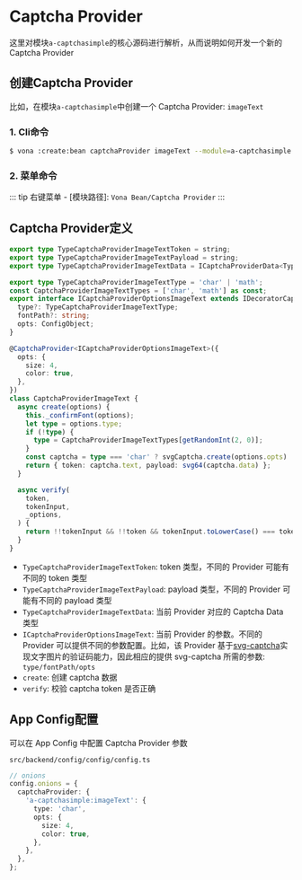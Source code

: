 # Captcha Provider

这里对模块`a-captchasimple`的核心源码进行解析，从而说明如何开发一个新的 Captcha Provider

## 创建Captcha Provider

比如，在模块`a-captchasimple`中创建一个 Captcha Provider: `imageText`

### 1. Cli命令

``` bash
$ vona :create:bean captchaProvider imageText --module=a-captchasimple
```

### 2. 菜单命令

::: tip
右键菜单 - [模块路径]: `Vona Bean/Captcha Provider`
:::

## Captcha Provider定义

``` typescript
export type TypeCaptchaProviderImageTextToken = string;
export type TypeCaptchaProviderImageTextPayload = string;
export type TypeCaptchaProviderImageTextData = ICaptchaProviderData<TypeCaptchaProviderImageTextToken, TypeCaptchaProviderImageTextPayload>;

export type TypeCaptchaProviderImageTextType = 'char' | 'math';
const CaptchaProviderImageTextTypes = ['char', 'math'] as const;
export interface ICaptchaProviderOptionsImageText extends IDecoratorCaptchaProviderOptions {
  type?: TypeCaptchaProviderImageTextType;
  fontPath?: string;
  opts: ConfigObject;
}

@CaptchaProvider<ICaptchaProviderOptionsImageText>({
  opts: {
    size: 4,
    color: true,
  },
})
class CaptchaProviderImageText {
  async create(options) {
    this._confirmFont(options);
    let type = options.type;
    if (!type) {
      type = CaptchaProviderImageTextTypes[getRandomInt(2, 0)];
    }
    const captcha = type === 'char' ? svgCaptcha.create(options.opts) : svgCaptcha.createMathExpr(options.opts);
    return { token: captcha.text, payload: svg64(captcha.data) };
  }

  async verify(
    token,
    tokenInput,
    _options,
  ) {
    return !!tokenInput && !!token && tokenInput.toLowerCase() === token.toLowerCase();
  }
}
```

- `TypeCaptchaProviderImageTextToken`: token 类型，不同的 Provider 可能有不同的 token 类型
- `TypeCaptchaProviderImageTextPayload`: payload 类型，不同的 Provider 可能有不同的 payload 类型
- `TypeCaptchaProviderImageTextData`: 当前 Provider 对应的 Captcha Data 类型
- `ICaptchaProviderOptionsImageText`: 当前 Provider 的参数。不同的 Provider 可以提供不同的参数配置。比如，该 Provider 基于[svg-captcha](https://github.com/produck/svg-captcha)实现文字图片的验证码能力，因此相应的提供 svg-captcha 所需的参数: `type/fontPath/opts`
- `create`: 创建 captcha 数据
- `verify`: 校验 captcha token 是否正确

## App Config配置

可以在 App Config 中配置 Captcha Provider 参数

`src/backend/config/config/config.ts`

``` typescript
// onions
config.onions = {
  captchaProvider: {
    'a-captchasimple:imageText': {
      type: 'char',
      opts: {
        size: 4,
        color: true,
      },
    },
  },
};
```
